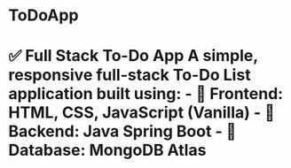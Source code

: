 # ToDoApp
# ✅ Full Stack To-Do App  A simple, responsive full-stack **To-Do List** application built using:  - 🔹 **Frontend:** HTML, CSS, JavaScript (Vanilla) - 🔹 **Backend:** Java Spring Boot - 🔹 **Database:** MongoDB Atlas
